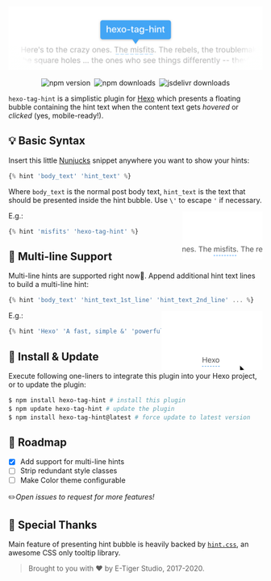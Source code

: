 ![hero](hero.png)

<p align="center">
  <img src="https://badge.fury.io/js/hexo-tag-hint.svg" href="https://badge.fury.io/js/hexo-tag-hint" alt="npm version"/>&nbsp;
  <img alt="npm downloads" src="https://img.shields.io/npm/dt/hexo-tag-hint" href="https://badge.fury.io/js/hexo-tag-hint">&nbsp;
  <img src="https://data.jsdelivr.com/v1/package/npm/hexo-tag-hint/badge/year?style=rounded" href="https://www.jsdelivr.com/package/npm/hexo-tag-hint" alt="jsdelivr downloads"/>
</p>

`hexo-tag-hint` is a simplistic plugin for [Hexo](https://hexo.io) which presents a floating bubble containing the hint text when the content text gets *hovered* or *clicked* (yes, mobile-ready!).

## 💡 Basic Syntax

Insert this little [Nunjucks](https://github.com/mozilla/nunjucks) snippet anywhere you want to show your hints:

```js
{% hint 'body_text' 'hint_text' %}
```

Where `body_text` is the normal post body text, `hint_text` is the text that should be presented inside the hint bubble. Use `\'` to escape `'` if necessary.

<img src="single-line-screencast.gif" alt="Plugin single-line screencast" title="Plugin single-line screencast" align="right" width="159" height="95" />

E.g.:

```js
{% hint 'misfits' 'hexo-tag-hint' %}
```

## 📖 Multi-line Support

Multi-line hints are supported right now🎉. Append additional hint text lines to build a multi-line hint:

```js
{% hint 'body_text' 'hint_text_1st_line' 'hint_text_2nd_line' ... %}
```

<img src="multi-line-screencast.gif" alt="Plugin multi-line screencast" title="Plugin multi-line screencast" align="right" width="201" height="117" />

E.g.:

```js
{% hint 'Hexo' 'A fast, simple &' 'powerful blog framework' %}
```

## 🔌 Install & Update

Execute following one-liners to integrate this plugin into your Hexo project, or to update the plugin:

```bash
$ npm install hexo-tag-hint # install this plugin
$ npm update hexo-tag-hint # update the plugin
$ npm install hexo-tag-hint@latest # force update to latest version
```

## 🚀 Roadmap

- [x] Add support for multi-line hints
- [ ] Strip redundant style classes
- [ ] Make Color theme configurable

✏️*Open issues to request for more features!*

## 🙌 Special Thanks

Main feature of presenting hint bubble is heavily backed by [`hint.css`](https://github.com/chinchang/hint.css), an awesome CSS only tooltip library.

> Brought to you with ❤️ by E-Tiger Studio, 2017-2020. 
